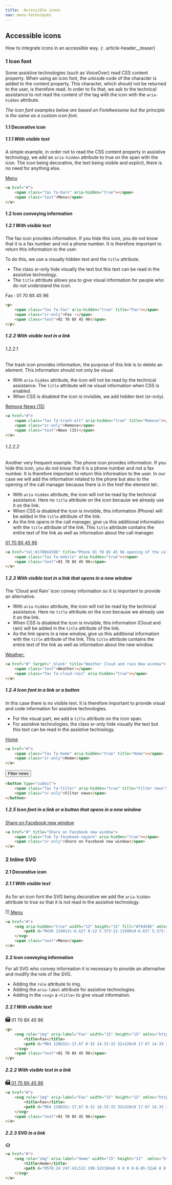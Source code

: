 ```yaml
---
title:  Accessible icons
nav: menu-techniques
---
```


## Accessible icons

How to integrate icons in an accessible way.
{: .article-header__teaser}

### 1 Icon font

Some assistive technologies (such as VoiceOver) read CSS content property. When using an icon font, the unicode code of the character is added to the content property.
This character, which should not be returned to the user, is therefore read. In order to fix that, we ask to the technical assistance to not read the content of the tag with the icon with the `aria-hidden` attribute.

*The icon font examples below are based on FontAwesome but the principle is the same as a custom icon font.*

#### 1.1 Decorative icon

##### 1.1.1 With visible text

A simple example, in order not to read the CSS content property in assistive technology, we add an `aria-hidden` attribute to true on the span with the icon.
The icon being decorative, the text being visible and explicit, there is no need for anything else.

<a href="#">
    <span class="fas fa-bars" aria-hidden="true"></span>
    <span class="text">Menu</span>
</a>

```html
<a href="#">
    <span class="fas fa-bars" aria-hidden="true"></span>
    <span class="text">Menu</span>
</a>
```

#### 1.2 Icon conveying information

##### 1.2.1 With visible text

The fax icon provides information. If you hide this icon, you do not know that it is a fax number and not a phone number. It is therefore important to return this information to the user.

To do this, we use a visually hidden text and the `title` attribute.
* The class sr-only hide visually the text but this text can be read in the assistive technology.
* The `title` attribute allows you to give visual information for people who do not understand the icon.

<p>
    <span class="fas fa-fax" aria-hidden="true" title="Fax"></span>
    <span class="sr-only">Fax :</span>
    <span class="text">01 70 8X 45 96</span>
</p>

```html
<p>
    <span class="fas fa-fax" aria-hidden="true" title="Fax"></span>
    <span class="sr-only">Fax :</span>
    <span class="text">01 70 8X 45 96</span>
</p>
```

##### 1.2.2 With visible text in a link

###### 1.2.2.1

The trash icon provides information, the purpose of this link is to delete an element. This information should not only be visual.

* With `aria-hidden` attribute, the icon will not be read by the technical assistance. The `title` attribute will ne visual information when CSS is enabled.
* When CSS is disabled the icon is invisible, we add hidden text (sr-only).

<a href="#" class="new-window-off">
    <span class="fas fa-trash-alt" aria-hidden="true" title="Remove"></span>
    <span class="sr-only">Remove</span>
    <span class="text">News (15)</span>
</a>

```html
<a href="#">
    <span class="fas fa-trash-alt" aria-hidden="true" title="Remove"></span>
    <span class="sr-only">Remove</span>
    <span class="text">News (15)</span>
</a>
```

###### 1.2.2.2

Another very frequent example.
The phone icon provides information. If you hide this icon, you do not know that it is a phone number and not a fax number. It is therefore important to return this information to the user.
In our case we will add the information related to the phone but also to the opening of the call manager because there is in the href the element tel:.

* With `aria-hidden` attribute, the icon will not be read by the technical assistance. Here no `title` attribute on the icon because we already use it on the link.
* When CSS is disabled the icon is invisible, this information (Phone) will be added in the `title` attribute of the link.
* As the link opens in the call manager, give us this additional information with the `title` attribute of the link. This `title` attribute contains the entire text of the link as well as information about the call manager.

<a href="tel:01708X4596" class="new-window-off" title="Phone 01 70 8X 45 96 opening of the call manager">
    <span class="fas fa-mobile" aria-hidden="true"></span>
    <span class="text">01 70 8X 45 96</span>
</a>

```html
<a href="tel:01708X4596" title="Phone 01 70 8X 45 96 opening of the call manager">
    <span class="fas fa-mobile" aria-hidden="true"></span>
    <span class="text">01 70 8X 45 96</span>
</a>
```

##### 1.2.3 With visible text in a link that opens in a new window

The 'Cloud and Rain' icon convey information so it is important to provide an alternative.

* With `aria-hidden` attribute, the icon will not be read by the technical assistance. Here no `title` attribute on the icon because we already use it on the link.
* When CSS is disabled the icon is invisible, this information (Cloud and rain) will be added in the `title` attribute of the link.
* As the link opens in a new window, give us this additional information with the `title` attribute of the link. This `title` attribute contains the entire text of the link as well as information about the new window.

<a href="#" target="_blank" title="Weather Cloud and rain New window" class="new-window-off">
    <span class="text">Weather:</span>
    <span class="fas fa-cloud-rain" aria-hidden="true"></span>
</a>

```html
<a href="#" target="_blank" title="Weather Cloud and rain New window">
    <span class="text">Weather:</span>
    <span class="fas fa-cloud-rain" aria-hidden="true"></span>
</a>
```

##### 1.2.4 Icon font in a link or a button

In this case there is no visible text. It is therefore important to provide visual and code information for assistive technologies.

* For the visual part, we add a `title` attribute on the icon span.
* For assistive technologies, the class sr-only hide visually the text but this text can be read in the assistive technology.

<a href="#">
    <span class="fas fa-home" aria-hidden="true" title="Home"></span>
    <span class="sr-only">Home</span>
</a>

```html
<a href="#">
    <span class="fas fa-home" aria-hidden="true" title="Home"></span>
    <span class="sr-only">Home</span>
</a>
```

<button type="submit">
    <span class="fas fa-filter" aria-hidden="true" title="Filter news"></span>
    <span class="sr-only">Filter news</span>
</button>

```html
<button type="submit">
    <span class="fas fa-filter" aria-hidden="true" title="Filter news"></span>
    <span class="sr-only">Filter news</span>
</button>
```

##### 1.2.5 Icon font in a link or a button that opens in a new window

<a href="#" title="Share on Facebook new window">
    <span class="fab fa-facebook-square" aria-hidden="true"></span>
    <span class="sr-only">Share on Facebook new window</span>
</a>

```html
<a href="#" title="Share on Facebook new window">
    <span class="fab fa-facebook-square" aria-hidden="true"></span>
    <span class="sr-only">Share on Facebook new window</span>
</a>
```

### 2 Inline SVG

#### 2.1 Decorative icon

##### 2.1.1 With visible text

As for an icon font the SVG being decorative we add the `aria-hidden` attribute to true so that it is not read in the assistive technology.

<a href="#">
    <svg aria-hidden="true" width="13" height="15" fill="#78458E" xmlns="http://www.w3.org/2000/svg" viewBox="0 0 448 512"><path d="M436 124H12c-6.627 0-12-5.373-12-12V80c0-6.627 5.373-12 12-12h424c6.627 0 12 5.373 12 12v32c0 6.627-5.373 12-12 12zm0 160H12c-6.627 0-12-5.373-12-12v-32c0-6.627 5.373-12 12-12h424c6.627 0 12 5.373 12 12v32c0 6.627-5.373 12-12 12zm0 160H12c-6.627 0-12-5.373-12-12v-32c0-6.627 5.373-12 12-12h424c6.627 0 12 5.373 12 12v32c0 6.627-5.373 12-12 12z"/></svg>
    <span class="text">Menu</span>
</a>

```html
<a href="#">
    <svg aria-hidden="true" width="13" height="15" fill="#78458E" xmlns="http://www.w3.org/2000/svg" viewBox="0 0 448 512">
        <path d="M436 124H12c-6.627 0-12-5.373-12-12V80c0-6.627 5.373-12 12-12h424c6.627 0 12 5.373 12 12v32c0 6.627-5.373 12-12 12zm0 160H12c-6.627 0-12-5.373-12-12v-32c0-6.627 5.373-12 12-12h424c6.627 0 12 5.373 12 12v32c0 6.627-5.373 12-12 12zm0 160H12c-6.627 0-12-5.373-12-12v-32c0-6.627 5.373-12 12-12h424c6.627 0 12 5.373 12 12v32c0 6.627-5.373 12-12 12z"/>
    </svg>
    <span class="text">Menu</span>
</a>
```

#### 2.2 Icon conveying information

For all SVG who convey information it is necessary to provide an alternative and modify the role of the SVG.

* Adding the `role` attribute to img.
* Adding the `aria-label` attribute for assistive technologies.
* Adding in the `<svg>` a `<title>` to give visual information.

##### 2.2.1 With visible text

<p>
    <svg role="img" aria-label="Fax" width="15" height="15" xmlns="http://www.w3.org/2000/svg" viewBox="0 0 512 512"><title>Fax</title><path d="M64 128H32c-17.67 0-32 14.33-32 32v320c0 17.67 14.33 32 32 32h32c17.67 0 32-14.33 32-32V160c0-17.67-14.33-32-32-32zm416 32V77.25c0-8.49-3.37-16.62-9.37-22.63L425.37 9.37c-6-6-14.14-9.37-22.63-9.37H160c-17.67 0-32 14.33-32 32v448c0 17.67 14.33 32 32 32h320c17.67 0 32-14.33 32-32V192c0-17.67-14.33-32-32-32zM288 432c0 8.84-7.16 16-16 16h-32c-8.84 0-16-7.16-16-16v-32c0-8.84 7.16-16 16-16h32c8.84 0 16 7.16 16 16v32zm0-128c0 8.84-7.16 16-16 16h-32c-8.84 0-16-7.16-16-16v-32c0-8.84 7.16-16 16-16h32c8.84 0 16 7.16 16 16v32zm128 128c0 8.84-7.16 16-16 16h-32c-8.84 0-16-7.16-16-16v-32c0-8.84 7.16-16 16-16h32c8.84 0 16 7.16 16 16v32zm0-128c0 8.84-7.16 16-16 16h-32c-8.84 0-16-7.16-16-16v-32c0-8.84 7.16-16 16-16h32c8.84 0 16 7.16 16 16v32zm16-112H176V48h208v32c0 8.84 7.16 16 16 16h32v96z"/></svg>
    <span class="text">01 70 8X 45 96</span>
</p>

```html
<p>
    <svg role="img" aria-label="Fax" width="15" height="15" xmlns="http://www.w3.org/2000/svg" viewBox="0 0 512 512">
        <title>Fax</title>
        <path d="M64 128H32c-17.67 0-32 14.33-32 32v320c0 17.67 14.33 32 32 32h32c17.67 0 32-14.33 32-32V160c0-17.67-14.33-32-32-32zm416 32V77.25c0-8.49-3.37-16.62-9.37-22.63L425.37 9.37c-6-6-14.14-9.37-22.63-9.37H160c-17.67 0-32 14.33-32 32v448c0 17.67 14.33 32 32 32h320c17.67 0 32-14.33 32-32V192c0-17.67-14.33-32-32-32zM288 432c0 8.84-7.16 16-16 16h-32c-8.84 0-16-7.16-16-16v-32c0-8.84 7.16-16 16-16h32c8.84 0 16 7.16 16 16v32zm0-128c0 8.84-7.16 16-16 16h-32c-8.84 0-16-7.16-16-16v-32c0-8.84 7.16-16 16-16h32c8.84 0 16 7.16 16 16v32zm128 128c0 8.84-7.16 16-16 16h-32c-8.84 0-16-7.16-16-16v-32c0-8.84 7.16-16 16-16h32c8.84 0 16 7.16 16 16v32zm0-128c0 8.84-7.16 16-16 16h-32c-8.84 0-16-7.16-16-16v-32c0-8.84 7.16-16 16-16h32c8.84 0 16 7.16 16 16v32zm16-112H176V48h208v32c0 8.84 7.16 16 16 16h32v96z"/>
    </svg>
    <span class="text">01 70 8X 45 96</span>
</p>
```

##### 2.2.2 With visible text in a link

<a href="#">
    <svg role="img" aria-label="Fax" width="15" height="15" xmlns="http://www.w3.org/2000/svg" viewBox="0 0 512 512">
        <title>Fax</title>
        <path d="M64 128H32c-17.67 0-32 14.33-32 32v320c0 17.67 14.33 32 32 32h32c17.67 0 32-14.33 32-32V160c0-17.67-14.33-32-32-32zm416 32V77.25c0-8.49-3.37-16.62-9.37-22.63L425.37 9.37c-6-6-14.14-9.37-22.63-9.37H160c-17.67 0-32 14.33-32 32v448c0 17.67 14.33 32 32 32h320c17.67 0 32-14.33 32-32V192c0-17.67-14.33-32-32-32zM288 432c0 8.84-7.16 16-16 16h-32c-8.84 0-16-7.16-16-16v-32c0-8.84 7.16-16 16-16h32c8.84 0 16 7.16 16 16v32zm0-128c0 8.84-7.16 16-16 16h-32c-8.84 0-16-7.16-16-16v-32c0-8.84 7.16-16 16-16h32c8.84 0 16 7.16 16 16v32zm128 128c0 8.84-7.16 16-16 16h-32c-8.84 0-16-7.16-16-16v-32c0-8.84 7.16-16 16-16h32c8.84 0 16 7.16 16 16v32zm0-128c0 8.84-7.16 16-16 16h-32c-8.84 0-16-7.16-16-16v-32c0-8.84 7.16-16 16-16h32c8.84 0 16 7.16 16 16v32zm16-112H176V48h208v32c0 8.84 7.16 16 16 16h32v96z"/>
    </svg>
    <span class="text">01 70 8X 45 96</span>
</a>

```html
<a href="#">
    <svg role="img" aria-label="Fax" width="15" height="15" xmlns="http://www.w3.org/2000/svg" viewBox="0 0 512 512">
        <title>Fax</title>
        <path d="M64 128H32c-17.67 0-32 14.33-32 32v320c0 17.67 14.33 32 32 32h32c17.67 0 32-14.33 32-32V160c0-17.67-14.33-32-32-32zm416 32V77.25c0-8.49-3.37-16.62-9.37-22.63L425.37 9.37c-6-6-14.14-9.37-22.63-9.37H160c-17.67 0-32 14.33-32 32v448c0 17.67 14.33 32 32 32h320c17.67 0 32-14.33 32-32V192c0-17.67-14.33-32-32-32zM288 432c0 8.84-7.16 16-16 16h-32c-8.84 0-16-7.16-16-16v-32c0-8.84 7.16-16 16-16h32c8.84 0 16 7.16 16 16v32zm0-128c0 8.84-7.16 16-16 16h-32c-8.84 0-16-7.16-16-16v-32c0-8.84 7.16-16 16-16h32c8.84 0 16 7.16 16 16v32zm128 128c0 8.84-7.16 16-16 16h-32c-8.84 0-16-7.16-16-16v-32c0-8.84 7.16-16 16-16h32c8.84 0 16 7.16 16 16v32zm0-128c0 8.84-7.16 16-16 16h-32c-8.84 0-16-7.16-16-16v-32c0-8.84 7.16-16 16-16h32c8.84 0 16 7.16 16 16v32zm16-112H176V48h208v32c0 8.84 7.16 16 16 16h32v96z"/>
    </svg>
    <span class="text">01 70 8X 45 96</span>
</a>
```

##### 2.2.3 SVG in a link

<a href="#">
    <svg role="img" aria-label="Home" width="15" height="13"  xmlns="http://www.w3.org/2000/svg" viewBox="0 0 576 512">
        <title>Home</title>
        <path d="M570.24 247.41L512 199.52V104a8 8 0 0 0-8-8h-32a8 8 0 0 0-7.95 7.88v56.22L323.87 45a56.06 56.06 0 0 0-71.74 0L5.76 247.41a16 16 0 0 0-2 22.54L14 282.25a16 16 0 0 0 22.53 2L64 261.69V448a32.09 32.09 0 0 0 32 32h128a32.09 32.09 0 0 0 32-32V344h64v104a32.09 32.09 0 0 0 32 32h128a32.07 32.07 0 0 0 32-31.76V261.67l27.53 22.62a16 16 0 0 0 22.53-2L572.29 270a16 16 0 0 0-2.05-22.59zM463.85 432H368V328a32.09 32.09 0 0 0-32-32h-96a32.09 32.09 0 0 0-32 32v104h-96V222.27L288 77.65l176 144.56z"/>
    </svg>
</a>

```html
<a href="#">
    <svg role="img" aria-label="Home" width="15" height="13"  xmlns="http://www.w3.org/2000/svg" viewBox="0 0 576 512">
        <title>Home</title>
        <path d="M570.24 247.41L512 199.52V104a8 8 0 0 0-8-8h-32a8 8 0 0 0-7.95 7.88v56.22L323.87 45a56.06 56.06 0 0 0-71.74 0L5.76 247.41a16 16 0 0 0-2 22.54L14 282.25a16 16 0 0 0 22.53 2L64 261.69V448a32.09 32.09 0 0 0 32 32h128a32.09 32.09 0 0 0 32-32V344h64v104a32.09 32.09 0 0 0 32 32h128a32.07 32.07 0 0 0 32-31.76V261.67l27.53 22.62a16 16 0 0 0 22.53-2L572.29 270a16 16 0 0 0-2.05-22.59zM463.85 432H368V328a32.09 32.09 0 0 0-32-32h-96a32.09 32.09 0 0 0-32 32v104h-96V222.27L288 77.65l176 144.56z"/>
    </svg>
</a>
```
